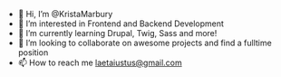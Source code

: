 - 👋 Hi, I’m @KristaMarbury
- 👀 I’m interested in Frontend and Backend Development
- 🌱 I’m currently learning Drupal, Twig, Sass and more!
- 💞️ I’m looking to collaborate on awesome projects and find a fulltime position
- 📫 How to reach me laetaiustus@gmail.com

<!---
KristaMarbury/KristaMarbury is a ✨ special ✨ repository because its `README.md` (this file) appears on your GitHub profile.
You can click the Preview link to take a look at your changes.
--->
